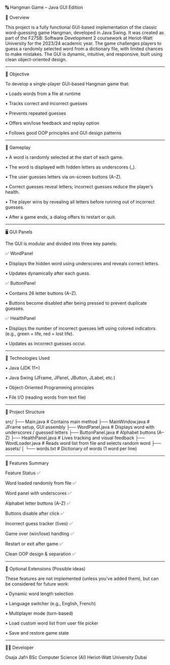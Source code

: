 🔠 Hangman Game – Java GUI Edition 

📌 Overview

This project is a fully functional GUI-based implementation of the classic word-guessing game Hangman, developed in Java Swing. It was created as part of the F27SB: Software Development 2 coursework at Heriot-Watt University for the 2023/24 academic year.
The game challenges players to guess a randomly selected word from a dictionary file, with limited chances to make mistakes. The GUI is dynamic, intuitive, and responsive, built using clean object-oriented design.
________________________________________
🎯 Objective

To develop a single-player GUI-based Hangman game that:

•	Loads words from a file at runtime

•	Tracks correct and incorrect guesses

•	Prevents repeated guesses

•	Offers win/lose feedback and replay option

•	Follows good OOP principles and GUI design patterns

________________________________________
🧩 Gameplay

•	A word is randomly selected at the start of each game.

•	The word is displayed with hidden letters as underscores (_).

•	The user guesses letters via on-screen buttons (A–Z).

•	Correct guesses reveal letters; incorrect guesses reduce the player’s health.

•	The player wins by revealing all letters before running out of incorrect guesses.

•	After a game ends, a dialog offers to restart or quit.

________________________________________
🖥️ GUI Panels

The GUI is modular and divided into three key panels:

✅ WordPanel

•	Displays the hidden word using underscores and reveals correct letters.

•	Updates dynamically after each guess.

✅ ButtonPanel

•	Contains 26 letter buttons (A–Z).

•	Buttons become disabled after being pressed to prevent duplicate guesses.

✅ HealthPanel

•	Displays the number of incorrect guesses left using colored indicators (e.g., green = life, red = lost life).

•	Updates as incorrect guesses occur.

________________________________________
🔧 Technologies Used

•	Java (JDK 11+)

•	Java Swing (JFrame, JPanel, JButton, JLabel, etc.)

•	Object-Oriented Programming principles

•	File I/O (reading words from text file)

________________________________________
📂 Project Structure

src/
├── Main.java           # Contains main method
├── MainWindow.java     # JFrame setup, GUI assembly
├── WordPanel.java      # Displays word with underscores / guessed letters
├── ButtonPanel.java    # Alphabet buttons (A–Z)
├── HealthPanel.java    # Lives tracking and visual feedback
├── WordLoader.java     # Reads word list from file and selects random word
├── assets/
│   └── words.txt       # Dictionary of words (1 word per line)


________________________________________
🧪 Features Summary

Feature	Status ✅

Word loaded randomly from file	✅

Word panel with underscores	✅

Alphabet letter buttons (A–Z)	✅

Buttons disable after click	✅

Incorrect guess tracker (lives)	✅

Game over (win/lose) handling	✅

Restart or exit after game	✅

Clean OOP design & separation	✅
________________________________________
🌟 Optional Extensions (Possible ideas)

These features are not implemented (unless you’ve added them), but can be considered for future work:

•	Dynamic word length selection

•	Language switcher (e.g., English, French)

•	Multiplayer mode (turn-based)

•	Load custom word list from user file picker

•	Save and restore game state

________________________________________
👨‍💻 Developer

Osaja Jafri
BSc Computer Science (AI)
Heriot-Watt University Dubai




